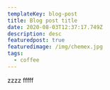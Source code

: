 ```yaml
---
templateKey: blog-post
title: Blog post title
date: 2020-08-03T12:37:17.749Z
description: desc
featuredpost: true
featuredimage: /img/chemex.jpg
tags:
  - coffee
---
```

zzzz fffff